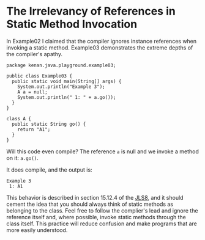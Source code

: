 # The Irrelevancy of References in Static Method Invocation

In Example02 I claimed that the compiler ignores instance references when invoking a static method. Example03 demonstrates the extreme depths of the compiler's apathy.

    package kenan.java.playground.example03;
    
    public class Example03 {
      public static void main(String[] args) {
      	System.out.println("Example 3");
        A a = null;
        System.out.println(" 1: " + a.go());
      }
    }
    
    class A {
      public static String go() {
        return "A1";
      }
    }

Will this code even compile? The reference `a` is null and we invoke a method on it: `a.go()`. 

It does compile, and the output is:

    Example 3
     1: A1

This behavior is described in section 15.12.4 of the [JLS8](http://docs.oracle.com/javase/specs/jls/se8/jls8.pdf), 
and it should cement the idea that you should always think of static methods as belonging to the class. Feel free to follow the complier's lead and ignore the reference itself and, where possible, invoke static methods through the class itself. This practice will reduce confusion and make programs that are more easily understood.
